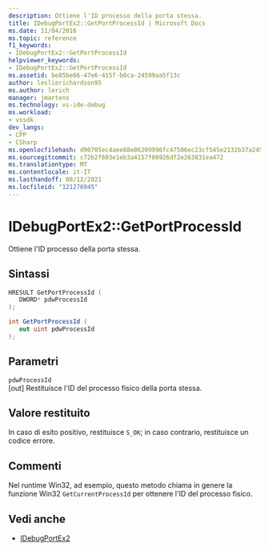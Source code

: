 ```yaml
---
description: Ottiene l'ID processo della porta stessa.
title: IDebugPortEx2::GetPortProcessId | Microsoft Docs
ms.date: 11/04/2016
ms.topic: reference
f1_keywords:
- IDebugPortEx2::GetPortProcessId
helpviewer_keywords:
- IDebugPortEx2::GetPortProcessId
ms.assetid: be85be66-47e6-415f-b0ca-24599aa5f13c
author: leslierichardson95
ms.author: lerich
manager: jmartens
ms.technology: vs-ide-debug
ms.workload:
- vssdk
dev_langs:
- CPP
- CSharp
ms.openlocfilehash: d90705ec4aee88e06209996fc47506ec23cf545e2132b37a245ef4bc111f0cd7
ms.sourcegitcommit: c72b2f603e1eb3a4157f00926df2e263831ea472
ms.translationtype: MT
ms.contentlocale: it-IT
ms.lasthandoff: 08/12/2021
ms.locfileid: "121276945"
---
```

# <a name="idebugportex2getportprocessid"></a>IDebugPortEx2::GetPortProcessId
Ottiene l'ID processo della porta stessa.

## <a name="syntax"></a>Sintassi

```cpp
HRESULT GetPortProcessId ( 
   DWORD* pdwProcessId
);
```

```csharp
int GetPortProcessId ( 
   out uint pdwProcessId
);
```

## <a name="parameters"></a>Parametri
`pdwProcessId`\
[out] Restituisce l'ID del processo fisico della porta stessa.

## <a name="return-value"></a>Valore restituito
 In caso di esito positivo, restituisce `S_OK`; in caso contrario, restituisce un codice errore.

## <a name="remarks"></a>Commenti
 Nel runtime Win32, ad esempio, questo metodo chiama in genere la funzione Win32 `GetCurrentProcessId` per ottenere l'ID del processo fisico.

## <a name="see-also"></a>Vedi anche
- [IDebugPortEx2](../../../extensibility/debugger/reference/idebugportex2.md)
